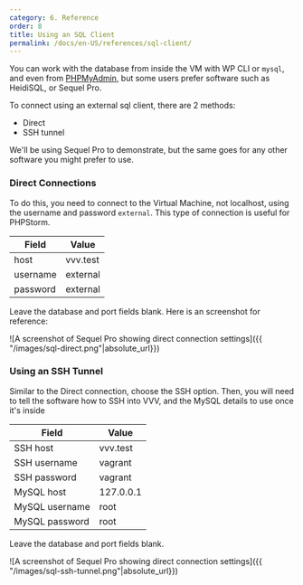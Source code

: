```yaml
---
category: 6. Reference
order: 8
title: Using an SQL Client
permalink: /docs/en-US/references/sql-client/
---
```


You can work with the database from inside the VM with WP CLI or `mysql`, and even from [PHPMyAdmin](http://vvv.test/phpmyadmin), but some users prefer software such as HeidiSQL, or Sequel Pro.

To connect using an external sql client, there are 2 methods:

 - Direct
 - SSH tunnel

We'll be using Sequel Pro to demonstrate, but the same goes for any other software you might prefer to use.

### Direct Connections

To do this, you need to connect to the Virtual Machine, not localhost, using the username and password `external`. This type of connection is useful for PHPStorm.

| Field    	| Value    	|
|----------	|----------	|
| host     	| vvv.test 	|
| username 	| external 	|
| password 	| external 	|

Leave the database and port fields blank. Here is an screenshot for reference:

![A screenshot of Sequel Pro showing direct connection settings]({{ "/images/sql-direct.png"|absolute_url}})

### Using an SSH Tunnel

Similar to the Direct connection, choose the SSH option. Then, you will need to tell the software how to SSH into VVV, and the MySQL details to use once it's inside

| Field          	| Value     	|
|----------------	|-----------	|
| SSH host       	| vvv.test  	|
| SSH username   	| vagrant   	|
| SSH password   	| vagrant   	|
| MySQL host     	| 127.0.0.1 	|
| MySQL username 	| root      	|
| MySQL password 	| root      	|

Leave the database and port fields blank.

![A screenshot of Sequel Pro showing direct connection settings]({{ "/images/sql-ssh-tunnel.png"|absolute_url}})
